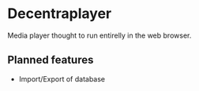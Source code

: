 # Decentraplayer

Media player thought to run entirelly in the web browser.

## Planned features

* Import/Export of database
